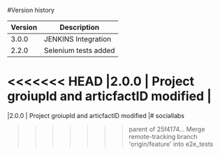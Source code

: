 #Version history

|Version | Description|
|--------|------------|
|3.0.0   | JENKINS Integration  |
|2.2.0   | Selenium tests added |
<<<<<<< HEAD
|2.0.0   | Project groiupId and articfactID modified |
=======
|2.0.0   | Project groiupId and articfactID modified |# sociallabs
>>>>>>> parent of 25f4174... Merge remote-tracking branch 'origin/feature' into e2e_tests
